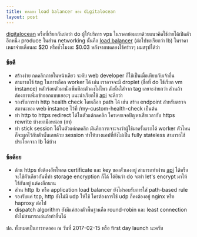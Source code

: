 ```yaml
---
title: ทดลอง load balancer ของ digitalocean
layout: post
---
```


[digitalocean](https://www.digitalocean.com/) หรือที่เรียกกันย่อว่า do ผู้ให้บริการ vps ในราคาย่อมเยาด้วยแนวคิดใช้ง่ายได้เปิดตัวอีกหนึ่ง produce ในส่วน networking นั้นคือ [load balancer](https://www.digitalocean.com/products/load-balancer/) (ต่อไปขอเรียกว่า lb) ในราคาเหมาจ่ายเดือนละ $20 หรือชั่วโมงละ $0.03 หลังจากทดลองใช้คร่าวๆ ผมสรุปได้ว่า

### ข้อดี

- สร้างง่าย กดคลิกภายในหน้าเดียว ระดับ web developer ก็ใช้เป็นเมื่อเทียบกับเจ้าอื่น
- สามารถใช้ tag ในการเลือก worker ได้ เช่น เราอาจจะมี droplet (ชื่อที่ do ใช้เรียก vm instance) หลักร้อยตัวมานั่งเพิ่มทีละตัวคงไม่ไหว ดังนั้นใส่จาก tag เลยจะง่ายกว่า ส่วนถ้าต้องการเพิ่มเข้าออกแบบเยอะๆ แนะนำเรียกใช้ [api](https://developers.digitalocean.com/documentation/v2/#load-balancers) จะดีกว่า
- รองรับการทำ http health check โดยเลือก path ได้ เช่น สร้าง endpoint สำหรับตรวจสถานะของ web instance ไว้ที่ /my-custom-health-check เป็นต้น
- ทำ http to https redirect ได้ในตัวแต่กดคลิก ใครเคยเจอปัญหาเสียเวลากับ https rewrite บ้างยกมือหน่อย (ฮา)
- ทำ stick session ได้ในตัวแค่กดคลิก มันคือการเจาะจงว่าผู้ใช้มาครั้งแรกได้ worker ตัวไหนก็จะผูกไว้กับตัวนั้นเลยด้วย session ทำให้บางแอปที่ยังไม่เป็น fully stateless สามารถใช้ประโยคจาก lb ได้บ้าง

### ข้อด้อย

- ด้าน https ยังต้องอัพโหลด certificate และ key ของตัวเองอยู่ สามารถทำผ่าน [api](https://developers.digitalocean.com/documentation/v2/#certificates) ได้หรือจะใช้ตัวเดียวกันที่ทำ storage encryption ก็ได้ ได้ยินว่า do จะทำ let's encrypt มาให้ใช้กันอยู่ แต่คงอีกนาน
- ส่วน http lb หรือ application load balancer ยังไม่รอบรับการใส่ path-based rule
- รองรับแค่ tcp, http ยังไม่มี udp ให้ใช้ ใครต้องการใช้ udp ก็คงต้องอยู่ nginx หรือ haproxy ต่อไป
- dispatch algorithm ยังมีแค่สองตัวพื้นฐานคือ round-robin และ least connection ยังไม่สามารถเล่นถ้าท่าอื่นได้

ปล. ทั้งหมดเป็นการทดลอง ณ วันที่ 2017-02-15 หรือ first day launch นะครับ
